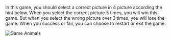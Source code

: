 In this game, you should select a correct picture in 4 picture according the hint below.
When you select the correct picture 5 times, you will win this game.
But when you select the wrong picture over 3 times, you will lose the game.
When you success or fail, you can choose to restart or exit the game.

![Game Animals](display/Assignment002Game.gif)
